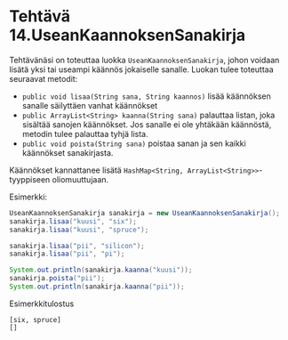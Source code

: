 # Tehtävä 14.UseanKaannoksenSanakirja

Tehtävänäsi on toteuttaa luokka `UseanKaannoksenSanakirja`, 
johon voidaan lisätä yksi tai useampi käännös jokaiselle sanalle. 
Luokan tulee toteuttaa seuraavat metodit:

- `public void lisaa(String sana, String kaannos)` 
  lisää käännöksen sanalle säilyttäen vanhat käännökset
- `public ArrayList<String> kaanna(String sana)` 
  palauttaa listan, joka sisältää sanojen käännökset. Jos sanalle ei ole yhtäkään käännöstä, metodin tulee palauttaa tyhjä lista.
- `public void poista(String sana)` 
  poistaa sanan ja sen kaikki käännökset sanakirjasta.

Käännökset kannattanee lisätä 
`HashMap<String, ArrayList<String>>`-tyyppiseen oliomuuttujaan.

Esimerkki:

```java
UseanKaannoksenSanakirja sanakirja = new UseanKaannoksenSanakirja();
sanakirja.lisaa("kuusi", "six");
sanakirja.lisaa("kuusi", "spruce");

sanakirja.lisaa("pii", "silicon");
sanakirja.lisaa("pii", "pi");

System.out.println(sanakirja.kaanna("kuusi"));
sanakirja.poista("pii");
System.out.println(sanakirja.kaanna("pii"));
```

Esimerkkitulostus

```
[six, spruce]
[]
```


